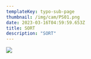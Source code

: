 ```yaml
---
templateKey: typo-sub-page
thumbnail: /img/cam/PS01.png
date: 2023-03-16T04:59:59.653Z
title: SORT
description: "SORT"
---
```


![](/img/cam/PS01.png)